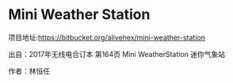 # Mini Weather Station
 
 项目地址:https://bitbucket.org/alivehex/mini-weather-station
 
出自：2017年无线电合订本 第164页 Mini WeatherStation 迷你气象站 

作者：林恒任
